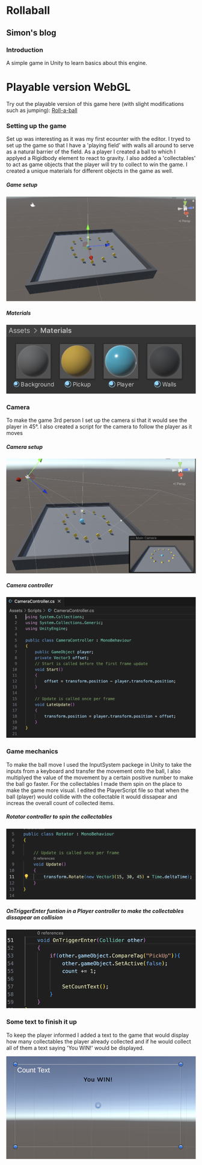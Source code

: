 # Rollaball

## Simon's blog

### Introduction
A simple game in Unity to learn basics about this engine.

# Playable version WebGL
Try out the playable version of this game here (with slight modifications such as jumping): [Roll-a-ball](https://simonfrayer.github.io/Rollaball/)

### Setting up the game
Set up was interesting as it was my first ecounter with the editor. I tryed to set up the game so that I have a 'playing field' with walls all around to serve as a natural barrier of the field. As a player I created a ball to which I applyed a Rigidbody element to react to gravity. I also added a 'collectables' to act as game objects that the player will try to collect to win the game. I created a unique materials for different objects in the game as well.

##### Game setup

![Final view](../Screenshots/final-view.png?raw=true)

##### Materials

![Materials](../Screenshots/materials.png?raw=true)

### Camera
To make the game 3rd person I set up the camera si that it would see the player in 45°. I also created a script for the camera to follow the player as it moves

##### Camera setup

![Camera view](../Screenshots/camera-view.png?raw=true)

##### Camera controller

![Camera controller](../Screenshots/camera-controller.png?raw=true)

### Game mechanics
To make the ball move I used the InputSystem packege in Unity to take the inputs from a keyboard and transfer the movement onto the ball, I also multiplyed the value of the movement by a certain positive number to make the ball go faster. For the collectables I made them spin on the place to make the game more visual. I edited the PlayerScript file so that when the ball (player) would collide with the collectable it would dissapear and increas the overall count of collected items.

##### Rotator controller to spin the collectables

![Rotator controller](../Screenshots/rotator-controller.png?raw=true)

##### OnTriggerEnter funtion in a Player controller to make the collectables dissapear on collision

![OnTriggerEnter function](../Screenshots/on-trigger-enter.png?raw=true)

### Some text to finish it up
To keep the player informed I added a text to the game that would display how many collectables the player already collected and if he would collect all of them a text saying 'You WIN!' would be displayed.

![Text](../Screenshots/text.png?raw=true)
